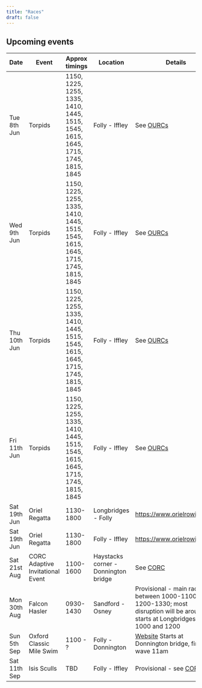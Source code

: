 ```yaml
---
title: "Races"
draft: false
---
```


## Upcoming events

| Date | Event | Approx timings | Location | Details |
| - | - | - | - | - | 
| Tue 8th Jun | Torpids | 1150, 1225, 1255, 1335, 1410, 1445, 1515, 1545, 1615, 1645, 1715, 1745, 1815, 1845 | Folly - Iffley | See [OURCs](https://ourcs.co.uk/) |
| Wed 9th Jun | Torpids | 1150, 1225, 1255, 1335, 1410, 1445, 1515, 1545, 1615, 1645, 1715, 1745, 1815, 1845 | Folly - Iffley | See [OURCs](https://ourcs.co.uk/) |
| Thu 10th Jun | Torpids | 1150, 1225, 1255, 1335, 1410, 1445, 1515, 1545, 1615, 1645, 1715, 1745, 1815, 1845 | Folly - Iffley | See [OURCs](https://ourcs.co.uk/) |
| Fri 11th Jun | Torpids | 1150, 1225, 1255, 1335, 1410, 1445, 1515, 1545, 1615, 1645, 1715, 1745, 1815, 1845 | Folly - Iffley | See [OURCs](https://ourcs.co.uk/) |
| Sat 19th Jun | Oriel Regatta | 1130-1800 | Longbridges - Folly | https://www.orielrowing.org/ |
| Sat 19th Jun | Oriel Regatta | 1130-1800 | Folly - Iffley | https://www.orielrowing.org/ |
| Sat 21st Aug | CORC Adaptive Invitational Event | 1100-1600 | Haystacks corner - Donnington bridge | See [CORC](http://oxfordrowingclub.org.uk/adaptive/) |
| Mon 30th Aug | Falcon Hasler | 0930-1430 | Sandford - Osney | Provisional - main racing between 1000-1100 and 1200-1330; most disruption will be around the starts at Longbridges at 1000 and 1200 |
| Sun 5th Sep | Oxford Classic Mile Swim | 1100 - ? | Folly - Donnington | [Website](https://www.swimoxford.co.uk/event-1mile-2021.php) Starts at Donnington bridge, first wave 11am |
| Sat 11th Sep | Isis Sculls | TBD | Folly - Iffley | Provisional - see [CORC](http://oxfordrowingclub.org.uk/isis-sculls/) |
